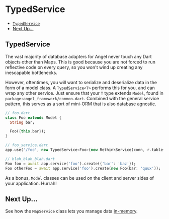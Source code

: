 # TypedService

* [`TypedService`](typedservice.md#typedservice)
* [Next Up...](typedservice.md#next-up)

## TypedService

The vast majority of database adapters for Angel never touch any Dart objects other than Maps. This is good because you are not forced to run reflective code on every query, so you won't wind up creating any inescapable bottlenecks.

However, oftentimes, you will want to serialize and deserialize data in the form of a model class. A `TypedService<T>` performs this for you, and can wrap any other service. Just ensure that your `T` type extends `Model`, found in `package:angel_framework/common.dart`. Combined with the general service pattern, this serves as a sort of mini-ORM that is also database agnostic.

```dart
// foo.dart
class Foo extends Model {
  String bar;

  Foo({this.bar});
}

// foo_service.dart
app.use('/foo', new TypedService<Foo>(new RethinkService(conn, r.table('foo')));

// blah_blah_blah.dart
Foo foo = await app.service('foo').create({'bar': 'baz'});
Foo otherFoo = await app.service('foo').create(new Foo(bar: 'quux'));
```

As a bonus, `Model` classes can be used on the client and server sides of your application. Hurrah!

## Next Up...

See how the `MapService` class lets you manage data [in-memory](https://github.com/angel-dart/angel/wiki/In-Memory).

